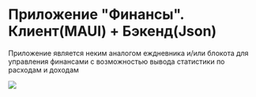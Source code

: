 <h1>Приложение "Финансы". Клиент(MAUI) + Бэкенд(Json)</h1>
<p>Приложение является неким аналогом еждневника и/или блокота для управления финансами с возможностью вывода статистики по расходам и доходам</p>
<img src="https://github.com/user-attachments/assets/0205848a-7809-45bd-a759-a9ae97d0bf4f" weight=300 hight=200></img>
